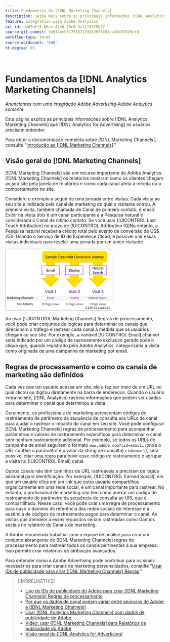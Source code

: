 ```yaml
---
title: Fundamentos da [!DNL Marketing Channels]
description: Saiba mais sobre as principais informações [!DNL Analytics Marketing Channels] que [!DNL Analytics for Advertising] os usuários devem entender.
feature: Integration with Adobe Analytics
exl-id: de02dff5-86ce-41e8-89c6-3c11f6375b77
source-git-commit: 7e614ecb517515217d812926f61ca10437820efd
workflow-type: tm+mt
source-wordcount: '568'
ht-degree: 0%

---
```


# Fundamentos da [!DNL Analytics Marketing Channels]

*Anunciantes com uma integração Adobe Advertising-Adobe Analytics somente*

Esta página explica as principais informações sobre [!DNL Analytics Marketing Channels] que [!DNL Analytics for Advertising] os usuários precisam entender.

Para obter a documentação completa sobre [!DNL Marketing Channels], consulte &quot;[Introdução ao [!DNL Marketing Channels]](https://experienceleague.adobe.com/docs/analytics/components/marketing-channels/c-getting-started-mchannel.html).&quot;

## Visão geral do [!DNL Marketing Channels]

[!DNL Marketing Channels] são um recurso importante do Adobe Analytics. [!DNL Marketing Channels] os relatórios mostram como os clientes chegam ao seu site pela janela de relatórios e como cada canal afeta a receita ou o comportamento no site.

Considere o exemplo a seguir de uma jornada entre visitas. Cada visita ao seu site é indicada pelo canal de marketing do qual o visitante entrou. A primeira visita, também chamada de Canal de primeiro contato, é email. Exibir na visita dois é um canal participante e a Pesquisa natural é considerada o Canal de último contato. Se você usar [!UICONTROL Last Touch Attribution] no prazo de [!UICONTROL Attribution IQ]No entanto, a Pesquisa natural receberia crédito total pelo evento de conversão de US$ 250. Usando o Serviço de ID de Experience Cloud, é possível unir essas visitas individuais para revelar uma jornada por um único visitante.

![Exemplo de jornada de conversão entre visitas em Canais de marketing](/help/integrations/assets/a4adc-mc-sample-journey.png)

Ao usar [!UICONTROL Marketing Channels] Regras de processamento, você pode criar conjuntos de lógicas para determinar os canais que direcionam o tráfego e rastrear cada canal à medida que os usuários chegam ao seu site. Por exemplo, a variável [!UICONTROL Email] channel seria indicado por um código de rastreamento exclusivo gerado após o clique que, quando registrado pelo Adobe Analytics, categorizaria a visita como originada de uma campanha de marketing por email.

## Regras de processamento e como os canais de marketing são definidos

Cada vez que um usuário acessa um site, ele o faz por meio de um URL no qual clicou ou digitou diretamente na barra de endereços. Quando o usuário entra no site, [!DNL Analytics] rastreia informações que podem ser usadas para determinar o canal que determinou a visita.

Geralmente, os profissionais de marketing acrescentam códigos de rastreamento de parâmetro da sequência de consulta aos URLs de canal para ajudar a rastrear o impacto do canal em seu site. Você pode configurar [!DNL Marketing Channels] regras de processamento para acompanhar parâmetros e valores de rastreamento específicos para determinar o canal sem nenhum rastreamento adicional. Por exemplo, se todos os URLs de campanha de email seguirem o formato `www.adobe.com?cid=email…` (onde o URL contém o parâmetro e o valor da string de consulta) `cid=email`), será possível criar uma regra para ouvir esse código de rastreamento e agrupar a visita no [!UICONTROL Email] canal.

Outros canais não têm caminhos de URL rastreáveis e precisam de lógica adicional para identificação. Por exemplo, [!UICONTROL Earned Social], em que um usuário clica em um link que outro usuário compartilhou organicamente em uma rede social, é um canal importante para rastrear. No entanto, o profissional de marketing não tem como anexar um código de rastreamento de parâmetro da sequência de consulta ao URL que é compartilhado. Nesse caso, você pode criar uma regra de processamento para ouvir o domínio de referência das redes sociais de interesse e a ausência de códigos de rastreamento pagos para determinar o canal. As visitas que atendem a esses requisitos seriam rastreadas como Ganhos sociais no relatório de Canais de marketing.

A Adobe recomenda trabalhar com a equipe de análise para criar um conjunto abrangente de [!DNL Marketing Channels] regras de processamento para rastrear todos os canais pertinentes à sua empresa. Isso permite criar relatórios de atribuição avançados.

Para entender como a Adobe Advertising pode contribuir para os sinais necessários para criar canais de marketing personalizados, consulte &quot;[Usar IDs de publicidade para criar [!DNL Marketing Channels] Regras](mc-ids.md).&quot;

>[!MORELIKETHIS]
>
>* [Uso de IDs de publicidade do Adobe para criar [!DNL Marketing Channels] Regras de processamento](mc-ids.md)
>* [Por que os dados de canal podem variar entre anúncios de Adobe e [!DNL Marketing Channels]](mc-data-variances.md)
>* [Usar [!DNL Analytics Marketing Channels] com dados de publicidade do Adobe](mc-ac-data.md)
>* [Vídeo: usar [!DNL Marketing Channels] para Relatórios de publicidade do Adobe](https://experienceleague.adobe.com/docs/advertising-learn/tutorials/analytics/analytics-reporting-a4adc.html)
>* [Visão geral do [!DNL Analytics for Advertising]](/help/integrations/analytics/overview.md)

